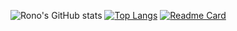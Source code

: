 ![Rono's GitHub stats](https://github-readme-stats.vercel.app/api?username=rono516&show_icons=true&theme=merko)
[![Top Langs](https://github-readme-stats.vercel.app/api/top-langs/?username=rono516&layout=compact&langs_count=8)](https://github.com/rono516/github-readme-stats)
[![Readme Card](https://github-readme-stats.vercel.app/api/pin/?username=rono516&repo=github-readme-stats)](https://github.com/rono516/github-readme-stats)



